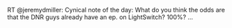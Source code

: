 <!--
id: 935929712
link: http://kevinisom.info/post/935929712/rt-jeremydmiller-cynical-note-of-the-day-what
slug: rt-jeremydmiller-cynical-note-of-the-day-what
date: Wed Aug 11 2010 18:42:54 GMT+1200 (NZST)
raw: {"blog_name":"kevinisom","id":935929712,"post_url":"http://kevinisom.info/post/935929712/rt-jeremydmiller-cynical-note-of-the-day-what","slug":"rt-jeremydmiller-cynical-note-of-the-day-what","type":"text","date":"2010-08-11 06:42:54 GMT","timestamp":1281508974,"state":"published","format":"html","reblog_key":"EO8YoMq6","tags":[],"short_url":"http://tmblr.co/Zw68YytoITm","highlighted":[],"feed_item":"http://twitter.com/kev_nz/statuses/20840127284","from_feed_id":"650289","note_count":0,"title":null,"body":"<p>RT @jeremydmiller: Cynical note of the day: What do you think the odds are that the DNR guys already have an ep. on LightSwitch? 100%? &#8230;</p>"}
publish: 2010-08-011
tags: 
title: null
-->


RT @jeremydmiller: Cynical note of the day: What do you think the odds
are that the DNR guys already have an ep. on LightSwitch? 100%? …


